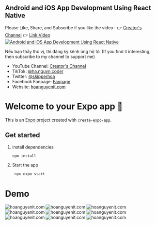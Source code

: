 ## Android and iOS App Development Using React Native
Please Like, Share, and Subscribe if you like the video :
👉 [Creator's Channel](https://www.youtube.com/channel/UCBOZRctXJSg9YNLyddedASg?sub_confirmation=1)
👉 [Link Video](https://www.youtube.com/watch?v=wskGvhK52qs)
[![Android and iOS App Development Using React Native](https://github.com/skipperhoa/Android-and-iOS-App-Development-Using-React-Native/blob/project1-mobile/Demo/background.png)](https://www.youtube.com/watch?v=wskGvhK52qs)

Nếu bạn thấy thú vị, thì đăng ký kênh ủng hộ tôi (If you find it interesting, then subscribe to my channel to support me)
- YouTube Channel: [Creator's Channel](https://www.youtube.com/channel/UCBOZRctXJSg9YNLyddedASg?sub_confirmation=1)
- TikTok: [@ha.nguyn.coder](https://www.tiktok.com/@ha.nguyn.coder)
- Twitter: [@skipperhoa](https://x.com/skipperhoa)
- Facebook Fanpage: [Fanpage](https://www.facebook.com/profile.php?id=100049475056780)
- Website: [hoanguyenit.com](https://hoanguyenit.com)

# Welcome to your Expo app 👋

This is an [Expo](https://expo.dev) project created with [`create-expo-app`](https://www.npmjs.com/package/create-expo-app).
## Get started
1. Install dependencies

   ```bash
   npm install
   ```

2. Start the app

   ```bash
    npx expo start
   ```
# Demo
![hoanguyenit.com](https://github.com/skipperhoa/Android-and-iOS-App-Development-Using-React-Native/blob/project1-mobile/Demo/image1.png)
![hoanguyenit.com](https://github.com/skipperhoa/Android-and-iOS-App-Development-Using-React-Native/blob/project1-mobile/Demo/image2.png)
![hoanguyenit.com](https://github.com/skipperhoa/Android-and-iOS-App-Development-Using-React-Native/blob/project1-mobile/Demo/image3.png)
![hoanguyenit.com](https://github.com/skipperhoa/Android-and-iOS-App-Development-Using-React-Native/blob/project1-mobile/Demo/image4.png)
![hoanguyenit.com](https://github.com/skipperhoa/Android-and-iOS-App-Development-Using-React-Native/blob/project1-mobile/Demo/image5.png)
![hoanguyenit.com](https://github.com/skipperhoa/Android-and-iOS-App-Development-Using-React-Native/blob/project1-mobile/Demo/image6.png)
![hoanguyenit.com](https://github.com/skipperhoa/Android-and-iOS-App-Development-Using-React-Native/blob/project1-mobile/Demo/image7.png)
![hoanguyenit.com](https://github.com/skipperhoa/Android-and-iOS-App-Development-Using-React-Native/blob/project1-mobile/Demo/image8.png)
![hoanguyenit.com](https://github.com/skipperhoa/Android-and-iOS-App-Development-Using-React-Native/blob/project1-mobile/Demo/image9.png)
